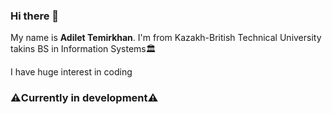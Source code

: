 ### Hi there 👋
My name is **Adilet Temirkhan**. I'm from Kazakh-British Technical University takins BS in Information Systems🏛️

I have huge interest in coding

### ⚠️Currently in development⚠️


<!--
**StupidNinja/StupidNinja** is a ✨ _special_ ✨ repository because its `README.md` (this file) appears on your GitHub profile.

Here are some ideas to get you started:

- 🔭 I’m currently working on ...
- 🌱 I’m currently learning ...
- 👯 I’m looking to collaborate on ...
- 🤔 I’m looking for help with ...
- 💬 Ask me about ...
- 📫 How to reach me: ...
- 😄 Pronouns: ...      
- ⚡ Fun fact: ...
-->
